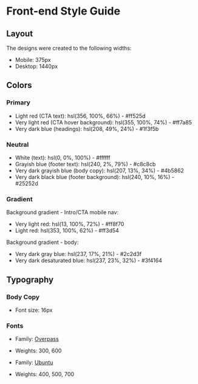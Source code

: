 # Front-end Style Guide

## Layout

The designs were created to the following widths:

- Mobile: 375px
- Desktop: 1440px

## Colors

### Primary

- Light red (CTA text): hsl(356, 100%, 66%) - #ff525d
- Very light red (CTA hover background): hsl(355, 100%, 74%) - #ff7a85
- Very dark blue (headings): hsl(208, 49%, 24%) - #1f3f5b

### Neutral

- White (text): hsl(0, 0%, 100%) - #ffffff
- Grayish blue (footer text): hsl(240, 2%, 79%) - #c8c8cb
- Very dark grayish blue (body copy): hsl(207, 13%, 34%) - #4b5862
- Very dark black blue (footer background): hsl(240, 10%, 16%) - #25252d

### Gradient

Background gradient - Intro/CTA mobile nav:

- Very light red: hsl(13, 100%, 72%) - #ff8f70
- Light red: hsl(353, 100%, 62%) - #ff3d54

Background gradient - body:

- Very dark gray blue: hsl(237, 17%, 21%) - #2c2d3f
- Very dark desaturated blue: hsl(237, 23%, 32%) - #3f4164

## Typography

### Body Copy

- Font size: 16px

### Fonts

- Family: [Overpass](https://fonts.google.com/specimen/Overpass?preview.text_type=custom)
- Weights: 300, 600

- Family: [Ubuntu](https://fonts.google.com/specimen/Ubuntu?preview.text_type=custom)
- Weights: 400, 500, 700
